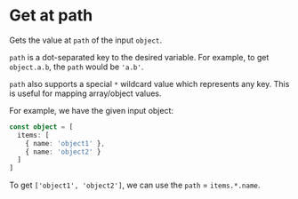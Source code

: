 # Get at path

Gets the value at `path` of the input `object`.

`path` is a dot-separated key to the desired variable. For example, to get `object.a.b`, the `path` would be `'a.b'`.

`path` also supports a special `*` wildcard value which represents any key. This is useful for mapping array/object values.

For example, we have the given input object:

```ts
const object = [
  items: [
    { name: 'object1' },
    { name: 'object2' }
  ]
]
```

To get `['object1', 'object2']`, we can use the `path` = `items.*.name`.
